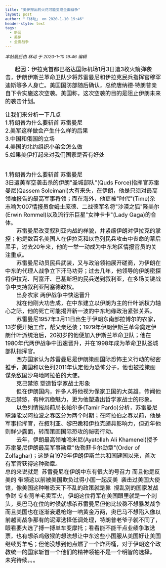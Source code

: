 ```yaml
---
title: "美伊擦出的火花可能变成全面战争"
layout: post
author: "「林动」 on 2020-1-10 19:46"
header-style: text
tags:
  - 新闻
  - 美伊
  - 全面战争
---
```


<head></head>
<body>
 <i class="pstatus"> 本帖最后由 林动 于 2020-1-10 19:46 编辑 </i>
 <br> 
 <br> &nbsp; &nbsp;
 <font color="#000"><font face="&amp;quot;"><font style="font-size:18px">&nbsp; &nbsp;起因：伊拉克首都巴格达国际机场1月3日遭3枚火箭弹袭击，伊朗伊斯兰革命卫队少将苏雷曼尼和伊拉克民兵指挥官穆罕迪斯等多人身亡。美国国防部随后确认，总统唐纳德·特朗普亲自下令实施这次空袭。美国称，这次空袭的目的是阻止伊朗未来的袭击计划。</font></font></font>
 <br> 
 <br> 
 <font color="#000"><font face="&amp;quot;"><font style="font-size:18px">让我们来分析一下几点</font></font></font>
 <br> 
 <font color="#000"><font face="&amp;quot;"><font style="font-size:18px">1.特朗普为什么要斩首</font></font></font>
 <font color="#000"><font face="&amp;quot;"><font style="font-size:18px">苏雷曼尼</font></font></font>
 <br> 
 <font color="#000"><font face="&amp;quot;"><font style="font-size:18px">2.美军这样做会产生什么样的后果</font></font></font>
 <br> 
 <font color="#000"><font face="&amp;quot;"><font style="font-size:18px">3.中国和俄国的立场</font></font></font>
 <br> 
 <font color="#000"><font face="&amp;quot;"><font style="font-size:18px">4.美国的北约组织小弟会怎么做</font></font></font>
 <br> 
 <font color="#000"><font face="&amp;quot;"><font style="font-size:18px">5.如果美伊打起来对我们国家是否有好处</font></font></font>
 <font color="#000000"><font style="font-size:18px"><br> </font></font>
 <br> 
 <font color="#000000"><font style="font-size:18px"><br> </font></font>
 <font color="#000"><font face="&amp;quot;"><font style="font-size:18px">1.特朗普为什么要斩首</font></font></font>
 <font color="#000"><font face="&amp;quot;"><font style="font-size:18px">苏雷曼尼</font></font></font>
 <br> 
 <font color="#000"><font style="font-size:18px">3日遭美军空袭击杀的伊朗"圣城部队"(Quds Force)指挥官苏雷曼尼(Qassem Soleimani)大有来头，在伊朗，他是只须对最高领袖报告的最高军事将领；而在海外，他更被"时代"(Time)杂志喻为007情报员詹姆士庞德、二战德军名将"沙漠之狐"隆美尔(Erwin Rommel)以及流行乐巨星"女神卡卡"(Lady Gaga)的合体。</font><br> <font style="font-size:18px">　　苏雷曼尼改变叙利亚内战的样貌，并紧缩伊朗对伊拉克的掌控；他是数百名美国人在伊拉克和以色列民兵攻击中丧命的幕后黑手，过去20年来，他的一举一动成为中东地区情报官员的关注重点。</font><br> <font style="font-size:18px">　　苏雷曼尼动员民兵武装，又与政治领袖展开磋商，为伊朗在中东的代理人战争立下汗马功劳；过去几年，他领导的伊朗密探将伊拉克、阿富汗、巴基斯坦的民兵送到叙利亚，在多场关键战争中支持叙利亚阿塞德政权。</font><br> <font style="font-size:18px">　　出身农家 两伊战争中快速晋升</font><br> <font style="font-size:18px">　　就在他刚大功告成，在中东建立以伊朗为主的什叶派权力轴心之际，他的死亡可能揭开新一波的中东地缘政治紧张关系。</font><br> <font style="font-size:18px">　　苏雷曼尼1957年3月11日出生于伊朗东南部拉博尔的农家，13岁便开始工作，帮父亲还债；1979年伊朗伊斯兰革命奠定伊朗什叶派统治后，20初岁的他便加入伊斯兰革命卫队；他在1980年代两伊战争中迅速晋升，并在1998年成为革命卫队圣城部队指挥官。</font><br> <font style="font-size:18px">　　西方国家认为苏雷曼尼是伊朗策画国际恐怖主义行动的秘密推手，美国和以色列2011年认定他为恐怖分子，他也被控策画谋杀敌国沙乌地阿拉伯的大使。</font><br> <font style="font-size:18px">　　克己禁慾 塑造哲学家战士形象</font><br> <font style="font-size:18px">　　但在伊朗国内，许多人将他视为保家卫国的大英雄，传闻他克己禁慾，有种沉稳魅力，更为他塑造出哲学家战士的形象。</font><br> <font style="font-size:18px">　　以色列情报局前局长帕尔多(Tamir Pardo)分析，苏雷曼尼职涯能以阿拉波之春区分为两个时期；在阿拉伯之春以前，他是军事指挥官，在叙利亚、黎巴嫩和伊拉克颇具影响力，但近年他则鲜少露面，转而策画国际恐攻的祕密行动。</font><br> <font style="font-size:18px">　　去年，伊朗最高领袖哈米尼(Ayatollah Ali Khamenei)授予苏雷曼尼伊朗最高军事勋章"佐勒菲卡尔勋章"(Order of Zolfaghar)；这是自1979年伊朗伊斯兰共和国建国以来，首次有军官获得这种勋章。</font><br> <font style="font-size:18px">总的来说就是&nbsp;&nbsp;</font><font style="font-size:18px">苏雷曼尼在伊朗中东有很大的号召力 而且他是反美的 带领这以前被美国欺负过得小国一起反美&nbsp;&nbsp;袭击过美国大使馆，像美国这种唯恐天下不乱的政策就是靠&nbsp;&nbsp;搅乱别的国家发战争财 专业剪羊毛卖军火，伊朗这位将军在美国眼里就是一个刺头，奥巴马在位的时候就想杀</font><font style="font-size:18px">苏雷曼尼但他比较稳不想暴发战争而且美国也在逐渐衰退枪炮一响黄金万两，奥巴马不想陷入像以前越南战争那有的泥潭选择低调处理，特朗普老爷子就不同了，眼看要大选了搏一搏单车变摩托；看看能不能干点业绩争取选票。也有想杀鸡儆猴的想法想让中东这些小国服从美国好让美国继续剪羊毛；但他没想到他点燃了一个炸药桶，对于伊朗这个政教统一的国家斩首一个他们的精神领袖不是一个明智的选择。 未完待续。。。</font><br> </font>
 <br> 
 <font color="#000"><font face="&amp;quot;"><font style="font-size:18px"><br> </font></font></font>
 <br> 
 <br>
</body>


